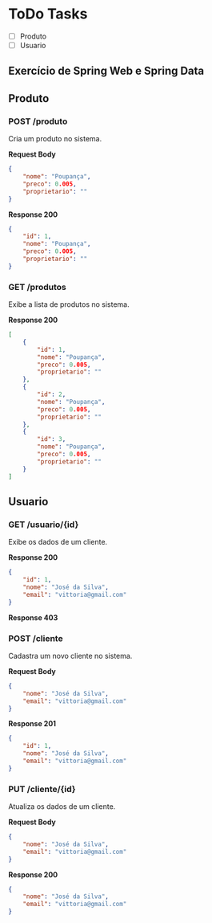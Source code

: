 # ToDo Tasks
- [ ] Produto
- [ ] Usuario

## Exercício de Spring Web e Spring Data

## Produto

### POST /produto
Cria um produto no sistema.

**Request Body**
```json
{
    "nome": "Poupança",
    "preco": 0.005,
    "proprietario": "" 
}
```

**Response 200**
```json
{
    "id": 1,
    "nome": "Poupança",
    "preco": 0.005,
    "proprietario": "" 
}
```

### GET /produtos
Exibe a lista de produtos no sistema.

**Response 200**
```json
[
    {
        "id": 1,
        "nome": "Poupança",
        "preco": 0.005,
        "proprietario": "" 
    },
    {
        "id": 2,
        "nome": "Poupança",
        "preco": 0.005,
        "proprietario": "" 
    },
    {
        "id": 3,
        "nome": "Poupança",
        "preco": 0.005,
        "proprietario": "" 
    }
]
```

## Usuario

### GET /usuario/{id}
Exibe os dados de um cliente.

**Response 200**
```json
{
    "id": 1,
    "nome": "José da Silva",
    "email": "vittoria@gmail.com"
}
```

**Response 403**

### POST /cliente
Cadastra um novo cliente no sistema.

**Request Body**
```json
{
    "nome": "José da Silva",
    "email": "vittoria@gmail.com"
}
```

**Response 201**
```json
{
    "id": 1,
    "nome": "José da Silva",
    "email": "vittoria@gmail.com"
}
```

### PUT /cliente/{id}
Atualiza os dados de um cliente. 

**Request Body**
```json
{
    "nome": "José da Silva",
    "email": "vittoria@gmail.com"
}
```
**Response 200**
```json
{
    "nome": "José da Silva",
    "email": "vittoria@gmail.com"
}
```


